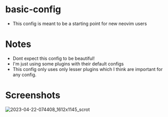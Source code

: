 # basic-config
- This config is meant to be a starting point for new neovim users

# Notes
- Dont expect this config to be beautiful! 
- I'm just using some plugins with their default configs
- This config only uses only lesser plugins which I think are important for any config.

# Screenshots
![2023-04-22-074408_1612x1145_scrot](https://user-images.githubusercontent.com/59060246/233756857-04830176-7f54-4e21-a4f9-c35f6ee2d63b.png)
